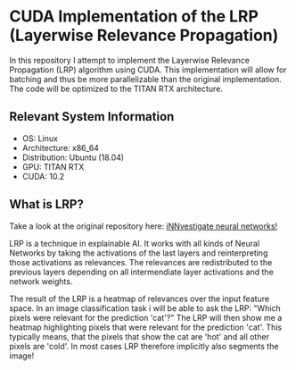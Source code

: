 # CUDA Implementation of the LRP (Layerwise Relevance Propagation)
In this repository I attempt to implement the Layerwise Relevance Propagation (LRP) algorithm using CUDA. This implementation will allow for batching and thus be more parallelizable than the original implementation. The code will be optimized to the TITAN RTX architecture.

## Relevant System Information
* OS: Linux
* Architecture: x86_64
* Distribution: Ubuntu (18.04)
* GPU: TITAN RTX
* CUDA: 10.2

## What is LRP?
Take a look at the original repository here: [iNNvestigate neural networks!](https://github.com/albermax/innvestigate)

LRP is a technique in explainable AI. It works with all kinds of Neural Networks by taking the activations of the last layers and reinterpreting those activations as relevances. The relevances are redistributed to the previous layers depending on all intermendiate layer activations and the network weights.

The result of the LRP is a heatmap of relevances over the input feature space. In an image classification task i will be able to ask the LRP: "Which pixels were relevant for the prediction 'cat'?" The LRP will then show me a heatmap highlighting pixels that were relevant for the prediction 'cat'. This typically means, that the pixels that show the cat are 'hot' and all other pixels are 'cold'. In most cases LRP therefore implicitly also segments the image!

